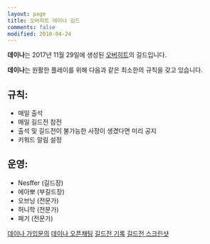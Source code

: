 ```yaml
---
layout: page
title: 오버히트 데이나 길드
comments: false
modified: 2018-04-24
---
```


**데이나**는 2017년 11월 29일에 생성된 [오버히트](http://overhit.nexon.com)의 길드입니다.

**데이나**는 원활한 플레이를 위해 다음과 같은 최소한의 규칙을 갖고 있습니다.

## 규칙:

* 매일 출석
* 매일 길드전 참전
* 출석 및 길드전이 불가능한 사정이 생겼다면 미리 공지
* 키워드 알림 설정

## 운영:

* Nesffer (길드장)
* 에아뽀 (부길드장)
* 오브닝 (전문가)
* 허니학 (전문가)
* 페기 (전문가)

<div markdown="0">
  <a href="https://open.kakao.com/o/g4Xm51N" class="btn btn-warning" target="_blank">데이나 가입문의</a>
  <a href="https://open.kakao.com/o/gYLt8xH" class="btn btn-warning" target="_blank">데이나 오픈채팅</a>
  <a href="https://docs.google.com/spreadsheets/d/1ZnPfIhEc3qUZB466OW6nyQqMgHwaqbVRZ4tWoUYs4gs/edit?usp=sharing" class="btn btn-success" target="_blank">길드전 기록</a>
  <a href="https://www.dropbox.com/sh/6mqn3kniewyc0aq/AABSgar7ZblxRM-3sWvF8M4Pa?dl=0" class="btn btn-info" target="_blank">길드전 스크린샷</a>
</div>
